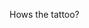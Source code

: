 Hows the tattoo?<!-- {"uuid":"0a2618d1-7591-4a5f-9988-7f91d3c36299", "dates":{"2019-09-08": 0, "2019-09-09": 0, "2019-09-10": 0, "2019-09-11": 0, "2019-09-12": 0, "2019-09-13": 0, "2019-09-14": 0, "2019-09-15": 0, "2019-09-16": 0, "2019-09-17": 0, "2019-09-18": 0, "2019-09-19": 0, "2019-09-20": 0, "2019-09-21": 0, "2019-09-22": 0, "2019-09-23": 0, "2019-09-24": 0, "2019-09-25": 0, "2019-09-26": 0, "2019-09-27": 0, "2019-09-28": 0, "2019-09-29": 0, "2019-09-30": 40, "2019-10-01": 40, "2019-10-02": 40, "2019-10-03": 40, "2019-10-04": 40, "2019-10-05": 0, "2019-10-06": 0, "2019-10-07": 10, "2019-10-08": 10, "2019-10-09": 40, "2019-10-10": 10, "2019-10-11": 10, "2019-10-12": 0, "2019-10-13": 0, "2019-10-14": 0, "2019-10-15": 0, "2019-10-16": 40, "2019-10-17": 0, "2019-10-18": 0, "2019-10-19": 0, "2019-10-20": 0, "2019-10-21": 0, "2019-10-22": 0, "2019-10-23": 40, "2019-10-24": 0, "2019-10-25": 0, "2019-10-26": 0, "2019-10-27": 0, "2019-10-28": 40, "2019-10-29": 40, "2019-10-30": 40, "2019-10-31": 40, "2019-11-01": 40, "2019-11-02": 0, "2019-11-03": 0, "2019-11-04": 10, "2019-11-05": 10, "2019-11-06": 8, "2019-11-07": 10, "2019-11-08": 10, "2019-11-09": 0, "2019-11-10": 0, "2019-11-11": 0, "2019-11-12": 0, "2019-11-13": 0, "2019-11-14": 0, "2019-11-15": 0, "2019-11-16": 0, "2019-11-17": 0, "2019-11-18": 40, "2019-11-19": 0, "2019-11-20": 0, "2019-11-21": 0, "2019-11-22": 40, "2019-11-23": 0, "2019-11-24": 0, "2019-11-25": 40, "2019-11-26": 0, "2019-11-27": 0, "2019-11-28": 0, "2019-11-29": 40, "2019-11-30": 0, "2019-12-01": 0, "2019-12-02": 40, "2019-12-03": 40, "2019-12-04": 40, "2019-12-05": 40, "2019-12-06": 40, "2019-12-07": 0, "2019-12-08": 0, "2019-12-09": 40, "2019-12-10": 10, "2019-12-11": 10, "2019-12-12": 10, "2019-12-13": 40, "2019-12-14": 0, "2019-12-15": 0, "2019-12-16": 40, "2019-12-17": 0, "2019-12-18": 0, "2019-12-19": 0, "2019-12-20": 40, "2019-12-21": 0, "2019-12-22": 0, "2019-12-23": 0, "2019-12-24": 0, "2019-12-25": 0, "2019-12-26": 0, "2019-12-27": 0, "2019-12-28": 0, "2019-12-29": 0, "2019-12-30": 0, "2019-12-31": 0, "2020-01-01": 0, "2020-01-02": 0, "2020-01-03": 0, "2020-01-04": 0, "2020-01-05": 0, "2020-01-06": 40, "2020-01-07": 40, "2020-01-08": 40, "2020-01-09": 40, "2020-01-10": 40, "2020-01-11": 0, "2020-01-12": 0, "2020-01-13": 40, "2020-01-14": 10, "2020-01-15": 40, "2020-01-16": 10, "2020-01-17": 10, "2020-01-18": 0, "2020-01-19": 0, "2020-01-20": 40, "2020-01-21": 0, "2020-01-22": 40, "2020-01-23": 0, "2020-01-24": 0, "2020-01-25": 0, "2020-01-26": 0, "2020-01-27": 40, "2020-01-28": 0, "2020-01-29": 40, "2020-01-30": 0, "2020-01-31": 0, "2020-02-01": 0, "2020-02-02": 0, "2020-02-03": 10, "2020-02-04": 40, "2020-02-05": 0, "2020-02-06": 40, "2020-02-07": 40, "2020-02-08": 0, "2020-02-09": 0, "2020-02-10": 0, "2020-02-11": 10, "2020-02-12": 0, "2020-02-13": 10, "2020-02-14": 10, "2020-02-15": 0, "2020-02-16": 0, "2020-02-17": 0, "2020-02-18": 0, "2020-02-19": 0, "2020-02-20": 0, "2020-02-21": 0, "2020-02-22": 0, "2020-02-23": 0, "2020-02-24": 40, "2020-02-25": 40, "2020-02-26": 40, "2020-02-27": 40, "2020-02-28": 40, "2020-02-29": 0, "2020-03-01": 0, "2020-03-02": 39, "2020-03-03": 10, "2020-03-04": 40, "2020-03-05": 10, "2020-03-06": 40, "2020-03-07": 0, "2020-03-08": 0, "2020-03-09": 40, "2020-03-10": 0, "2020-03-11": 40, "2020-03-12": 0, "2020-03-13": 40, "2020-03-14": 0, "2020-03-15": 0, "2020-03-16": 40, "2020-03-17": 0, "2020-03-18": 39, "2020-03-19": 0, "2020-03-20": 39, "2020-03-21": 0, "2020-03-22": 0, "2020-03-23": 35, "2020-03-24": 0, "2020-03-25": 39, "2020-03-26": 0, "2020-03-27": 40, "2020-03-28": 0, "2020-03-29": 0, "2020-03-30": 0, "2020-03-31": 0, "2020-04-01": 0, "2020-04-02": 0, "2020-04-03": 0, "2020-04-04": 0, "2020-04-05": 0, "2020-04-06": 0, "2020-04-07": 0, "2020-04-08": 0, "2020-04-09": 0, "2020-04-10": 0, "2020-04-11": 0, "2020-04-12": 0, "2020-04-13": 0, "2020-04-14": 0, "2020-04-15": 0, "2020-04-16": 0, "2020-04-17": 0, "2020-04-18": 0, "2020-04-19": 0, "2020-04-20": 0, "2020-04-21": 0, "2020-04-22": 0, "2020-04-23": 0, "2020-04-24": 0, "2020-04-25": 0, "2020-04-26": 0, "2020-04-27": 0, "2020-04-28": 0, "2020-04-29": 0, "2020-04-30": 0, "2020-05-01": 0, "2020-05-02": 0, "2020-05-03": 0, "2020-05-04": 0, "2020-05-05": 0, "2020-05-06": 0, "2020-05-07": 0, "2020-05-08": 0, "2020-05-09": 0, "2020-05-10": 0, "2020-05-11": 40, "2020-05-12": 40, "2020-05-13": 40, "2020-05-14": 40, "2020-05-15": 40, "2020-05-16": 0, "2020-05-17": 0, "2020-05-18": 0, "2020-05-19": 39, "2020-05-20": 10, "2020-05-21": 10, "2020-05-22": 10, "2020-05-23": 0, "2020-05-24": 0, "2020-05-25": 0, "2020-05-26": 0, "2020-05-27": 40, "2020-05-28": 0, "2020-05-29": 0, "2020-05-30": 0, "2020-05-31": 0, "2020-06-01": 0, "2020-06-02": 40, "2020-06-03": 0, "2020-06-04": 0, "2020-06-05": 0, "2020-06-06": 0, "2020-06-07": 0, "2020-06-08": 40, "2020-06-09": 40, "2020-06-10": 40, "2020-06-11": 40, "2020-06-12": 40, "2020-06-13": 0, "2020-06-14": 0, "2020-06-15": 10, "2020-06-16": 10, "2020-06-17": 10, "2020-06-18": 10, "2020-06-19": 10, "2020-06-20": 0, "2020-06-21": 0, "2020-06-22": 0, "2020-06-23": 0, "2020-06-24": 0, "2020-06-25": 0, "2020-06-26": 0, "2020-06-27": 0, "2020-06-28": 0, "2020-06-29": 40, "2020-06-30": 40, "2020-07-01": 40, "2020-07-02": 40, "2020-07-03": 40, "2020-07-04": 0, "2020-07-05": 0, "2020-07-06": 39, "2020-07-07": 10, "2020-07-08": 40, "2020-07-09": 10, "2020-07-10": 40, "2020-07-11": 0, "2020-07-12": 0, "2020-07-13": 40, "2020-07-14": 0, "2020-07-15": 40, "2020-07-16": 0, "2020-07-17": 40, "2020-07-18": 0, "2020-07-19": 0, "2020-07-20": 40, "2020-07-21": 0, "2020-07-22": 40, "2020-07-23": 0, "2020-07-24": 40, "2020-07-25": 0, "2020-07-26": 0, "2020-07-27": 40, "2020-07-28": 0, "2020-07-29": 40, "2020-07-30": 0, "2020-07-31": 40, "2020-08-01": 0, "2020-08-02": 0, "2020-08-03": 0, "2020-08-04": 0, "2020-08-05": 0, "2020-08-06": 0, "2020-08-07": 0, "2020-08-08": 0, "2020-08-09": 0, "2020-08-10": 0, "2020-08-11": 0, "2020-08-12": 0, "2020-08-13": 0, "2020-08-14": 0, "2020-08-15": 0, "2020-08-16": 0, "2020-08-17": 0, "2020-08-18": 0, "2020-08-19": 0, "2020-08-20": 0, "2020-08-21": 0, "2020-08-22": 0, "2020-08-23": 0, "2020-08-24": 0, "2020-08-25": 0, "2020-08-26": 0, "2020-08-27": 0, "2020-08-28": 0, "2020-08-29": 0, "2020-08-30": 0, "2020-08-31": 0, "2020-09-01": 0, "2020-09-02": 0, "2020-09-03": 0, "2020-09-04": 0, "2020-09-05": 0}} -->

